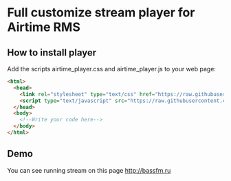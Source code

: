 # Full customize stream player for Airtime RMS

## How to install player
Add the scripts airtime_player.css and airtime_player.js to your web page:
```markdown
<html>
  <head>
    <link rel="stylesheet" type="text/css" href="https://raw.githubusercontent.com/olegbukatchuk/airtime_player/master/airtime_player.css">
    <script type="text/javascript" src="https://raw.githubusercontent.com/olegbukatchuk/airtime_player/master/airtime_player.js"></script>
  </head>
  <body>
    <!--Write your code here-->
  </body>
</html>
```
## Demo
You can see running stream on this page http://bassfm.ru
